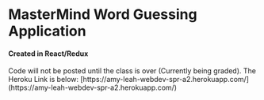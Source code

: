 <h1>MasterMind Word Guessing Application</h1>
<h4>Created in React/Redux</h4>
Code will not be posted until the class is over (Currently being graded).
The Heroku Link is below: 
[https://amy-leah-webdev-spr-a2.herokuapp.com/](https://amy-leah-webdev-spr-a2.herokuapp.com/)
